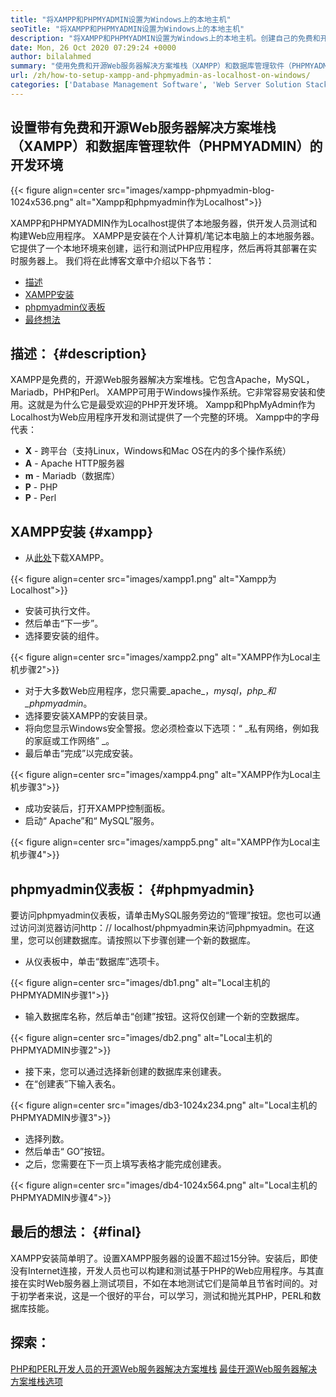 ```yaml
---
title: "将XAMPP和PHPMYADMIN设置为Windows上的本地主机" 
seoTitle: "将XAMPP和PHPMYADMIN设置为Windows上的本地主机" 
description: "将XAMPP和PHPMYADMIN设置为Windows上的本地主机。创建自己的免费和开源本地测试环境，以测试和构建Web应用程序。" 
date: Mon, 26 Oct 2020 07:29:24 +0000
author: bilalahmed
summary: "使用免费和开源Web服务器解决方案堆栈（XAMPP）和数据库管理软件（PHPMYADMIN）设置开发环境" 
url: /zh/how-to-setup-xampp-and-phpmyadmin-as-localhost-on-windows/
categories: ['Database Management Software', 'Web Server Solution Stack']
---
```


## 设置带有免费和开源Web服务器解决方案堆栈（XAMPP）和数据库管理软件（PHPMYADMIN）的开发环境

{{< figure align=center src="images/xampp-phpmyadmin-blog-1024x536.png" alt="Xampp和phpmyadmin作为Localhost">}}

XAMPP和PHPMYADMIN作为Localhost提供了本地服务器，供开发人员测试和构建Web应用程序。 XAMPP是安装在个人计算机/笔记本电脑上的本地服务器。它提供了一个本地环境来创建，运行和测试PHP应用程序，然后再将其部署在实时服务器上。
我们将在此博客文章中介绍以下各节：
  * [描述][1]
  * [XAMPP安装][2]
  * [phpmyadmin仪表板][3]
  * [最终想法][4]

## 描述： {#description}

XAMPP是免费的，开源Web服务器解决方案堆栈。它包含Apache，MySQL，Mariadb，PHP和Perl。 XAMPP可用于Windows操作系统。它非常容易安装和使用。这就是为什么它是最受欢迎的PHP开发环境。 Xampp和PhpMyAdmin作为Localhost为Web应用程序开发和测试提供了一个完整的环境。
Xampp中的字母代表：
* **X**  - 跨平台（支持Linux，Windows和Mac OS在内的多个操作系统）
* **A**  -  Apache HTTP服务器
* **m**  -  Mariadb（数据库）
* **P**  -  PHP
* **P**  -  Perl

## XAMPP安装 {#xampp}

* 从[此处][5]下载XAMPP。

{{< figure align=center src="images/xampp1.png" alt="Xampp为Localhost">}}

* 安装可执行文件。
* 然后单击“下一步”。
* 选择要安装的组件。

{{< figure align=center src="images/xampp2.png" alt="XAMPP作为Local主机步骤2">}}

* 对于大多数Web应用程序，您只需要_apache_，_mysql_，_php_和_phpmyadmin_。
* 选择要安装XAMPP的安装目录。
* 将向您显示Windows安全警报。您必须检查以下选项：“ _私有网络，例如我的家庭或工作网络” _。
* 最后单击“完成”以完成安装。

{{< figure align=center src="images/xampp4.png" alt="XAMPP作为Local主机步骤3">}}

* 成功安装后，打开XAMPP控制面板。
* 启动“ Apache”和“ MySQL”服务。

{{< figure align=center src="images/xampp5.png" alt="XAMPP作为Local主机步骤4">}}


## phpmyadmin仪表板： {#phpmyadmin}

要访问phpmyadmin仪表板，请单击MySQL服务旁边的“管理”按钮。您也可以通过访问浏览器访问http：// localhost/phpmyadmin来访问phpmyadmin。在这里，您可以创建数据库。请按照以下步骤创建一个新的数据库。
* 从仪表板中，单击“数据库”选项卡。

{{< figure align=center src="images/db1.png" alt="Local主机的PHPMYADMIN步骤1">}}

* 输入数据库名称，然后单击“创建”按钮。这将仅创建一个新的空数据库。

{{< figure align=center src="images/db2.png" alt="Local主机的PHPMYADMIN步骤2">}}

* 接下来，您可以通过选择新创建的数据库来创建表。
* 在“创建表”下输入表名。

{{< figure align=center src="images/db3-1024x234.png" alt="Local主机的PHPMYADMIN步骤3">}}

* 选择列数。
* 然后单击“ GO”按钮。
* 之后，您需要在下一页上填写表格才能完成创建表。

{{< figure align=center src="images/db4-1024x564.png" alt="Local主机的PHPMYADMIN步骤4">}}


## 最后的想法： {#final}

XAMPP安装简单明了。设置XAMPP服务器的设置不超过15分钟。安装后，即使没有Internet连接，开发人员也可以构建和测试基于PHP的Web应用程序。与其直接在实时Web服务器上测试项目，不如在本地测试它们是简单且节省时间的。对于初学者来说，这是一个很好的平台，可以学习，测试和抛光其PHP，PERL和数据库技能。

## 探索：
[PHP和PERL开发人员的开源Web服务器解决方案堆栈][6]
[最佳开源Web服务器解决方案堆栈选项][7]



[1]: #description
[2]: #xampp
[3]: #phpmyadmin
[4]: #final
[5]: https://www.apachefriends.org/de/download.html
[6]: https://products.containerize.com/solution-stack/xampp
[7]: https://products.containerize.com/solution-stack/
